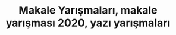 ---
layout: category
headline: "Makale Yarışmaları 2020"
title: Makale Yarışmaları, makale yarışması 2020, yazı yarışmaları
key: "makale yarışması"
description: Makale yarışması 2020, Makale yarışmaları, Makale yarışması, Para Ödüllü Yarışmalar 2020
permalink: "makale-yarismalari/"
---